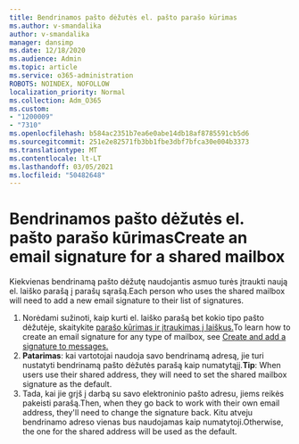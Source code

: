 ```yaml
---
title: Bendrinamos pašto dėžutės el. pašto parašo kūrimas
ms.author: v-smandalika
author: v-smandalika
manager: dansimp
ms.date: 12/18/2020
ms.audience: Admin
ms.topic: article
ms.service: o365-administration
ROBOTS: NOINDEX, NOFOLLOW
localization_priority: Normal
ms.collection: Adm_O365
ms.custom:
- "1200009"
- "7310"
ms.openlocfilehash: b584ac2351b7ea6e0abe14db18af8785591cb5d6
ms.sourcegitcommit: 251e2e82571fb3bb1fbe3dbf7bfca30e004b3373
ms.translationtype: MT
ms.contentlocale: lt-LT
ms.lasthandoff: 03/05/2021
ms.locfileid: "50482648"
---
```

# <a name="create-an-email-signature-for-a-shared-mailbox"></a><span data-ttu-id="c3a3a-102">Bendrinamos pašto dėžutės el. pašto parašo kūrimas</span><span class="sxs-lookup"><span data-stu-id="c3a3a-102">Create an email signature for a shared mailbox</span></span>

<span data-ttu-id="c3a3a-103">Kiekvienas bendrinamą pašto dėžutę naudojantis asmuo turės įtraukti naują el. laiško parašą į parašų sąrašą.</span><span class="sxs-lookup"><span data-stu-id="c3a3a-103">Each person who uses the shared mailbox will need to add a new email signature to their list of signatures.</span></span>

1. <span data-ttu-id="c3a3a-104">Norėdami sužinoti, kaip kurti el. laiško parašą bet kokio tipo pašto dėžutėje, skaitykite [parašo kūrimas ir įtraukimas į laiškus.](https://support.office.com/article/8ee5d4f4-68fd-464a-a1c1-0e1c80bb27f2)</span><span class="sxs-lookup"><span data-stu-id="c3a3a-104">To learn how to create an email signature for any type of mailbox, see [Create and add a signature to messages.](https://support.office.com/article/8ee5d4f4-68fd-464a-a1c1-0e1c80bb27f2)</span></span>
2. <span data-ttu-id="c3a3a-105">**Patarimas**: kai vartotojai naudoja savo bendrinamą adresą, jie turi nustatyti bendrinamą pašto dėžutės parašą kaip numatytąjį.</span><span class="sxs-lookup"><span data-stu-id="c3a3a-105">**Tip**: When users use their shared address, they will need to set the shared mailbox signature as the default.</span></span>
3. <span data-ttu-id="c3a3a-106">Tada, kai jie grįš į darbą su savo elektroninio pašto adresu, jiems reikės pakeisti parašą.</span><span class="sxs-lookup"><span data-stu-id="c3a3a-106">Then, when they go back to work with their own email address, they'll need to change the signature back.</span></span> <span data-ttu-id="c3a3a-107">Kitu atveju bendrinamo adreso vienas bus naudojamas kaip numatytoji.</span><span class="sxs-lookup"><span data-stu-id="c3a3a-107">Otherwise, the one for the shared address will be used as the default.</span></span>